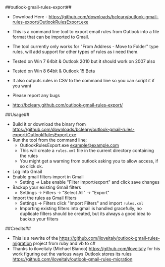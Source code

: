 ##outlook-gmail-rules-export##

* Download Here - https://github.com/downloads/bcleary/outlook-gmail-rules-export/OutlookRulesExport.exe

* This is a command line tool to export email rules from Outlook into a file format that can be imported to Gmail. 
* The tool currently only works for "From Address - Move to Folder" type rules, will add support for other types of rules as i need them.
* Tested on Win 7 64bit & Outlook 2010 but it should work on 2007 also
* Tested on Win 8 64bit & Outlook 15 Beta
* It also outputs rules in CSV to the command line so you can script it if you want
* Please report any bugs
* http://bcleary.github.com/outlook-gmail-rules-export/

##Usage##

* Build it or download the binary from https://github.com/downloads/bcleary/outlook-gmail-rules-export/OutlookRulesExport.exe
* Run the tool from the command line;
  * OutlookRulesExport.exe example@example.com
  * This will create a `rules.xml` file in the current directory containing the rules
  * You might get a warning from outlook asking you to allow access, if so click ok.
* Log into Gmail
* Enable gmail filters import in Gmail
  * Setting -> Labs enable "Filter import/export" and click save changes
* Backup your existing Gmail filters
  * Settings -> Filters -> "Select All" -> "Export"
* Import the rules as Gmail filters
  * Settings -> Filters click "Import Filters" and import `rules.xml`
  * Importing existing filters into gmail is handled gracefully, no duplicate filters should be created, but its always a good idea to backup your filters

##Credits##
* This is a rewrite of the https://github.com/iloveitaly/outlook-gmail-rules-migration project from ruby and vb to c#
* Thanks to iloveitaly (Michael Bianco) https://github.com/iloveitaly for his work figuring out the various ways Outlook stores its rules https://github.com/iloveitaly/outlook-gmail-rules-migration 